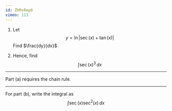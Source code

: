 ```yaml
---
id: ZhRv8ep6
vimeo: 111
---
```


 1. Let
    $$
    y = \ln|\sec(x) + \tan(x)|
    $$
    Find $\frac{dy}{dx}$

 1. Hence, find
    $$
    \int \sec(x)^3 \, dx
    $$

---

Part (a) requires the chain rule.

---

For part (b), write the integral as
$$
\int \sec(x) \sec^2(x) \, dx
$$
